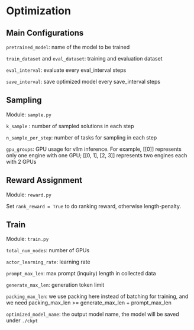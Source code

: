 # Optimization



## Main Configurations

`pretrained_model`: name of the model to be trained

`train_dataset` and `eval_dataset`: training and evaluation dataset

`eval_interval`: evaluate every eval_interval steps

`save_interval`: save optimized model every save_interval steps

## Sampling

Module: `sample.py`

`k_sample` : number of sampled solutions in each step

`n_sample_per_step`: number of tasks for sampling in each step

`gpu_groups`: GPU usage for vllm inference. For example, [[0]] represents only one engine with one GPU; [[0, 1], [2, 3]] represents two engines each with 2 GPUs




## Reward Assignment

Module: `reward.py`

Set `rank_reward = True` to do ranking reward, otherwise length-penalty.

## Train

Module: `train.py`

`total_num_nodes`: number of GPUs

`actor_learning_rate`: learning rate

`prompt_max_len`: max prompt (inquiry) length in collected data

`generate_max_len`: generation token limit

`packing_max_len`: we use packing here instead of batching for training, and we need packing_max_len >= generate_max_len + prompt_max_len

`optimized_model_name`: the output model name, the model will be saved under `./ckpt`







